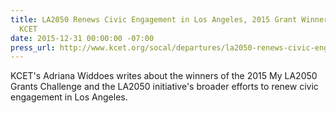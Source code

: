 ```yaml
---
title: LA2050 Renews Civic Engagement in Los Angeles, 2015 Grant Winners Announced,
  KCET
date: 2015-12-31 00:00:00 -07:00
press_url: http://www.kcet.org/socal/departures/la2050-renews-civic-engagement-in-los-angeles-2015-grant-winners-announced.html
---
```


KCET's Adriana Widdoes writes about the winners of the 2015 My LA2050 Grants Challenge and the LA2050 initiative's broader efforts to renew civic engagement in Los Angeles.
